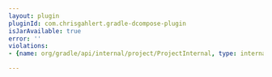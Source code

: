```yaml
---
layout: plugin
pluginId: com.chrisgahlert.gradle-dcompose-plugin
isJarAvailable: true
error: ''
violations:
- {name: org/gradle/api/internal/project/ProjectInternal, type: internal-api-usage}

---
```

